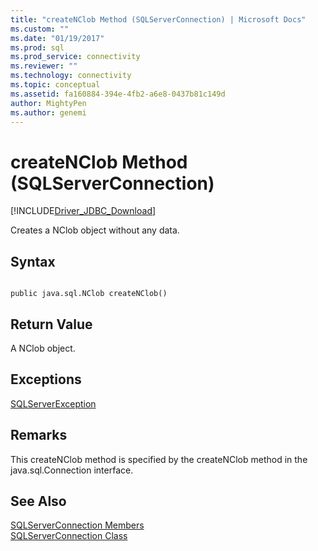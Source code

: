```yaml
---
title: "createNClob Method (SQLServerConnection) | Microsoft Docs"
ms.custom: ""
ms.date: "01/19/2017"
ms.prod: sql
ms.prod_service: connectivity
ms.reviewer: ""
ms.technology: connectivity
ms.topic: conceptual
ms.assetid: fa160884-394e-4fb2-a6e8-0437b81c149d
author: MightyPen
ms.author: genemi
---
```

# createNClob Method (SQLServerConnection)
[!INCLUDE[Driver_JDBC_Download](../../../includes/driver_jdbc_download.md)]

  Creates a NClob object without any data.  
  
## Syntax  
  
```  
  
public java.sql.NClob createNClob()  
```  
  
## Return Value  
 A NClob object.  
  
## Exceptions  
 [SQLServerException](../../../connect/jdbc/reference/sqlserverexception-class.md)  
  
## Remarks  
 This createNClob method is specified by the createNClob method in the java.sql.Connection interface.  
  
## See Also  
 [SQLServerConnection Members](../../../connect/jdbc/reference/sqlserverconnection-members.md)   
 [SQLServerConnection Class](../../../connect/jdbc/reference/sqlserverconnection-class.md)  
  
  
